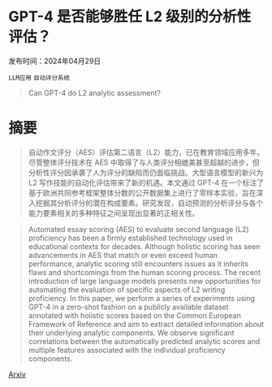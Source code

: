 # GPT-4 是否能够胜任 L2 级别的分析性评估？

发布时间：2024年04月29日

`LLM应用` `自动评分系统`

> Can GPT-4 do L2 analytic assessment?

# 摘要

> 自动作文评分（AES）评估第二语言（L2）能力，已在教育领域应用多年。尽管整体评分技术在 AES 中取得了与人类评分相媲美甚至超越的进步，但分析性评分因承袭了人为评分的缺陷而仍面临挑战。大型语言模型的新兴为 L2 写作技能的自动化评估带来了新的机遇。本文通过 GPT-4 在一个标注了基于欧洲共同参考框架整体分数的公开数据集上进行了零样本实验，旨在深入挖掘其分析评分的潜在构成要素。研究发现，自动预测的分析评分与各个能力要素相关的多种特征之间呈现出显著的正相关性。

> Automated essay scoring (AES) to evaluate second language (L2) proficiency has been a firmly established technology used in educational contexts for decades. Although holistic scoring has seen advancements in AES that match or even exceed human performance, analytic scoring still encounters issues as it inherits flaws and shortcomings from the human scoring process. The recent introduction of large language models presents new opportunities for automating the evaluation of specific aspects of L2 writing proficiency. In this paper, we perform a series of experiments using GPT-4 in a zero-shot fashion on a publicly available dataset annotated with holistic scores based on the Common European Framework of Reference and aim to extract detailed information about their underlying analytic components. We observe significant correlations between the automatically predicted analytic scores and multiple features associated with the individual proficiency components.

[Arxiv](https://arxiv.org/abs/2404.18557)